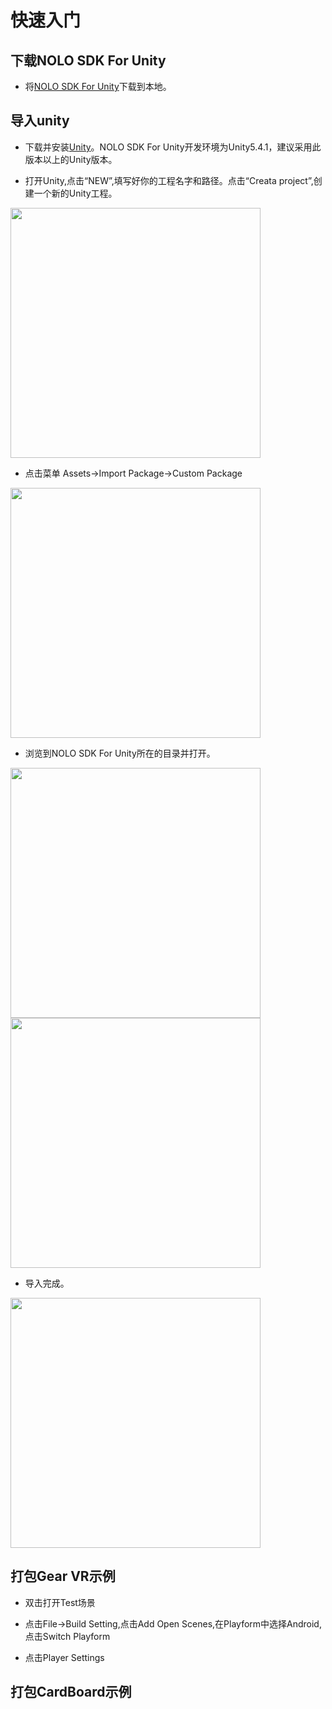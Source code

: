 # 快速入门

## 下载NOLO SDK For Unity
* 将[NOLO SDK For Unity](https://github.com/LyrobotixNolo/Unity/tree/master/UnityPackage)下载到本地。
## 导入unity
* 下载并安装[Unity](https://unity3d.com)。NOLO SDK For Unity开发环境为Unity5.4.1，建议采用此版本以上的Unity版本。  

* 打开Unity,点击“NEW”,填写好你的工程名字和路径。点击“Creata project”,创建一个新的Unity工程。  
<div><img width = 400 heigh = 280 src="https://github.com/LyrobotixNolo/Unity/blob/master/Documents/Image/createunityproject.png"></div>  

  * 点击菜单 Assets->Import Package->Custom Package  
  <div><img width = 400 heigh = 280 src="https://github.com/LyrobotixNolo/Unity/blob/master/Documents/Image/importpackage.PNG"></div>  
  
* 浏览到NOLO SDK For Unity所在的目录并打开。  
<div><img width = 400 heigh = 280 src="https://github.com/LyrobotixNolo/Unity/blob/master/Documents/Image/selectpackage.PNG"> </div> 
<div><img width = 400 heigh = 280 src="https://github.com/LyrobotixNolo/Unity/blob/master/Documents/Image/selectopen.png"></div>  

* 导入完成。  
<div><img width = 400 heigh = 280 src="https://github.com/LyrobotixNolo/Unity/blob/master/Documents/Image/importfinish.png"></div>  

## 打包Gear VR示例
* 双击打开Test场景  

* 点击File->Build Setting,点击Add Open Scenes,在Playform中选择Android,点击Switch Playform
* 点击Player Settings
## 打包CardBoard示例

